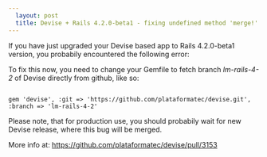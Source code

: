 ```yaml
---
  layout: post
  title: Devise + Rails 4.2.0-beta1 - fixing undefined method 'merge!' 
---
```


If you have just upgraded your Devise based app to Rails 4.2.0-beta1 version, you probabily encountered the following error:

<script src="https://gist.github.com/alexp/22a768903dd945f7b20f.js"></script>

To fix this now, you need to change your Gemfile to fetch branch _lm-rails-4-2_ of Devise directly from github, like so:

<code>
gem 'devise', :git => 'https://github.com/plataformatec/devise.git', :branch => 'lm-rails-4-2'
</code>

Please note, that for production use, you should probabily wait for new Devise release, where this bug will be merged.

More info at: <a href="https://github.com/plataformatec/devise/pull/3153">https://github.com/plataformatec/devise/pull/3153</a>
